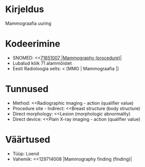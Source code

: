 # Kirjeldus
Mammograafia uuring

# Kodeerimine
- SNOMED: <<[71651007 |Mammography (procedure)|](concept:snomed-ct|71651007)
- Lubatud kõik 71 alammõistet
- Eesti Radioloogia selts: < [MMG | Mammograafia |]

# Tunnused
- Method: <<Radiographic imaging - action (qualifier value)
- Procedure site - Indirect: <<Breast structure (body structure)
- Direct morphology: <<Lesion (morphologic abnormality)
- Direct device: <<Plain X-ray imaging - action (qualifier value)

# Väärtused
- Tüüp: Loend
- Vahemik: <<129714008 |Mammography finding (finding)|